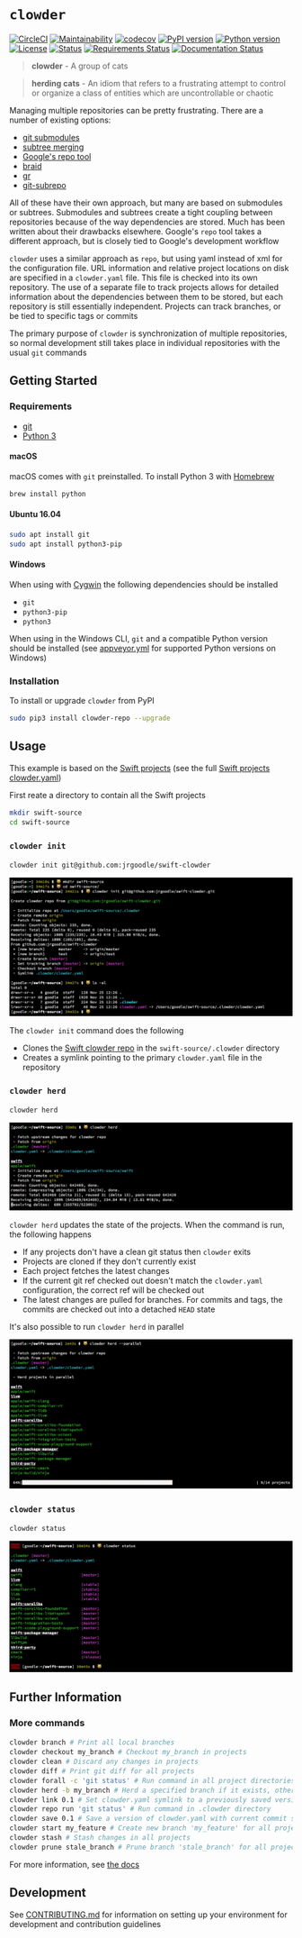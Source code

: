 # `clowder`

[![CircleCI](https://circleci.com/gh/JrGoodle/clowder.svg?style=shield)](https://circleci.com/gh/JrGoodle/clowder)
[![Maintainability](https://api.codeclimate.com/v1/badges/56c92799de08f9ef9258/maintainability)](https://codeclimate.com/github/JrGoodle/clowder/maintainability)
[![codecov](https://codecov.io/gh/JrGoodle/clowder/branch/master/graph/badge.svg)](https://codecov.io/gh/JrGoodle/clowder)
[![PyPI version](https://badge.fury.io/py/clowder-repo.svg)](https://badge.fury.io/py/clowder-repo)
[![Python version](https://img.shields.io/pypi/pyversions/clowder-repo.svg)](https://pypi.python.org/pypi/clowder-repo)
[![License](https://img.shields.io/pypi/l/clowder-repo.svg)](https://pypi.python.org/pypi/clowder-repo)
[![Status](https://img.shields.io/pypi/status/clowder-repo.svg)](https://pypi.python.org/pypi/clowder-repo)
[![Requirements Status](https://requires.io/github/JrGoodle/clowder/requirements.svg?branch=master)](https://requires.io/github/JrGoodle/clowder/requirements/?branch=master)
[![Documentation Status](https://readthedocs.org/projects/clowder/badge/?version=latest)](http://clowder.readthedocs.io)

> **clowder** - A group of cats

> **herding cats** - An idiom that refers to a frustrating attempt to control or organize a class of entities which are uncontrollable or chaotic

Managing multiple repositories can be pretty frustrating. There are a number of existing options:

- [git submodules](https://git-scm.com/book/en/v2/Git-Tools-Submodules)
- [subtree merging](https://git-scm.com/book/en/v1/Git-Tools-Subtree-Merging)
- [Google's repo tool](https://code.google.com/p/git-repo/)
- [braid](https://github.com/cristibalan/braid)
- [gr](https://github.com/mixu/gr)
- [git-subrepo](https://github.com/ingydotnet/git-subrepo)

All of these have their own approach, but many are based on submodules or subtrees. Submodules and subtrees create a tight coupling between repositories because of the way dependencies are stored. Much has been written about their drawbacks elsewhere. Google's `repo` tool takes a different approach, but is closely tied to Google's development workflow

`clowder` uses a similar approach as `repo`, but using yaml instead of xml for the configuration file. URL information and relative project locations on disk are specified in a `clowder.yaml` file. This file is checked into its own repository. The use of a separate file to track projects allows for detailed information about the dependencies between them to be stored, but each repository is still essentially independent. Projects can track branches, or be tied to specific tags or commits

The primary purpose of `clowder` is synchronization of multiple repositories, so normal development still takes place in individual repositories with the usual `git` commands

## Getting Started

### Requirements

- [git](https://git-scm.com)
- [Python 3](https://www.python.org/downloads/)

#### macOS

macOS comes with `git` preinstalled. To install Python 3 with [Homebrew](https://brew.sh)

```bash
brew install python
```

#### Ubuntu 16.04

```bash
sudo apt install git
sudo apt install python3-pip
```

#### Windows

When using with [Cygwin](https://cygwin.com/install.html) the following dependencies should be installed

- `git`
- `python3-pip`
- `python3`

When using in the Windows CLI, `git` and a compatible Python version should be installed (see [appveyor.yml](https://github.com/JrGoodle/clowder/blob/docs/appveyor.yml) for supported Python versions on Windows)

### Installation

To install or upgrade `clowder` from PyPI

```bash
sudo pip3 install clowder-repo --upgrade
```

## Usage

This example is based on the [Swift projects](https://github.com/apple/swift) (see the full [Swift projects clowder.yaml](https://github.com/JrGoodle/swift-clowder/blob/master/clowder.yaml))

First reate a directory to contain all the Swift projects

```bash
mkdir swift-source
cd swift-source
```

### `clowder init`

```bash
clowder init git@github.com:jrgoodle/swift-clowder
```

![clowder init](docs/README/clowder-init.png)

The `clowder init` command does the following

- Clones the [Swift clowder repo](https://github.com/JrGoodle/swift-clowder) in the `swift-source/.clowder` directory
- Creates a symlink pointing to the primary `clowder.yaml` file in the repository

### `clowder herd`

```bash
clowder herd
```

![clowder herd](docs/README/clowder-herd.png)

`clowder herd` updates the state of the projects. When the command is run, the following happens

- If any projects don't have a clean git status then `clowder` exits
- Projects are cloned if they don't currently exist
- Each project fetches the latest changes
- If the current git ref checked out doesn't match the `clowder.yaml` configuration, the correct ref will be checked out
- The latest changes are pulled for branches. For commits and tags, the commits are checked out into a detached `HEAD` state

It's also possible to run `clowder herd` in parallel

![clowder herd parallel](docs/README/clowder-herd-parallel.png)

### `clowder status`

```bash
clowder status
```

![clowder status](docs/README/clowder-status.png)

## Further Information

### More commands

```bash
clowder branch # Print all local branches
clowder checkout my_branch # Checkout my_branch in projects
clowder clean # Discard any changes in projects
clowder diff # Print git diff for all projects
clowder forall -c 'git status' # Run command in all project directories
clowder herd -b my_branch # Herd a specified branch if it exists, otherwise use default ref
clowder link 0.1 # Set clowder.yaml symlink to a previously saved version
clowder repo run 'git status' # Run command in .clowder directory
clowder save 0.1 # Save a version of clowder.yaml with current commit sha's
clowder start my_feature # Create new branch 'my_feature' for all projects
clowder stash # Stash changes in all projects
clowder prune stale_branch # Prune branch 'stale_branch' for all projects
```

For more information, see [the docs](http://clowder.readthedocs.io/en/latest/)

## Development

See [CONTRIBUTING.md](https://github.com/JrGoodle/clowder/blob/master/CONTRIBUTING.md) for information on setting up your environment for development and contribution guidelines
